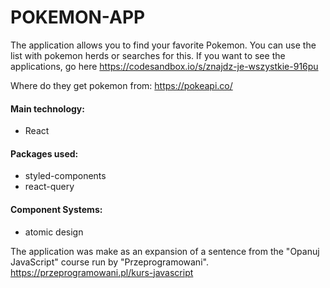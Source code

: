 # POKEMON-APP
The application allows you to find your favorite Pokemon. You can use the list with pokemon herds or searches for this. If you want to see the applications, go here https://codesandbox.io/s/znajdz-je-wszystkie-916pu

Where do they get pokemon from: https://pokeapi.co/

#### Main technology: 
- React

#### Packages used:
- styled-components
- react-query

#### Component Systems:
- atomic design

The application was make as an expansion of a sentence from the "Opanuj JavaScript" course run by "Przeprogramowani".
https://przeprogramowani.pl/kurs-javascript
